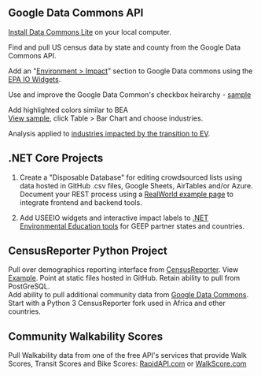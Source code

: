 <!--
## Google Sheet Editor

1. Develop a [Google Sheet Editor](https://model.earth/editor) for updating Google Sheet rows without opening the sheet directly. Use a REST process that allows editors to return and update rows containing their email address after using a social login process which validates their email. Avoid Zapier and processes that have extra costs.

1. Work with a [JAMstack Editor](https://headlesscms.org/) to edit CSV files directly on GitHub using social logins.
-->
## Google Data Commons API

[Install Data Commons Lite](../../localsite/info/data/datacommons/) on your local computer.  

Find and pull US census data by state and county from the Google Data Commons API. 

Add an "[Environment > Impact](https://datacommons.org/place/country/USA?topic=Environment)" section to Google Data commons using the [EPA IO Widgets](../../io/charts/).  

Use and improve the Google Data Common's checkbox heirarchy - [sample](https://datacommons.org/tools/timeline#place=zip%2F30318&statsVar=Count_Person_5To17Years_BornInOtherStateInTheUnitedStates%2C0%2C6%2C1%2C1%2C0__Count_Person_60To61Years_BornInOtherStateInTheUnitedStates%2C0%2C6%2C7%2C1%2C0%2CCount_Person__Count_Person_5To17Years_BornInStateOfResidence%2C0%2C6%2C1%2C1%2C1__WagesAnnual_Establishment%2C9%2C0__Count_Establishment%2C9%2C2&chart=%7B%22count%22%3A%7B%22pc%22%3Afalse%7D%7D)  

Add highlighted colors similar to BEA  
[View sample](https://apps.bea.gov/iTable/iTable.cfm?reqid=150&step=3&isuri=1&table_list=5013&categories=compbyind), click Table > Bar Chart and choose industries.  

Analysis applied to <a href="projects/mobility/">industries impacted by the transition to EV</a>.  

<!--
Find existing widgets and repos that use the [Charging Station API](https://afdc.energy.gov/fuels/electricity_locations.html#/find/nearest?fuel=ELEC). Perhaps the [Open Charge Map API](https://openchargemap.org/site/develop/api) and/or [TomTom](https://developer.tomtom.com/search-api/search-api-documentation/ev-charging-stations-availability).
--> 


## .NET Core Projects

1. Create a "Disposable Database" for editing crowdsourced lists using data hosted in GitHub .csv files, Google Sheets, AirTables and/or Azure.  Document your REST process using a [RealWorld example page](https://neighborhood.org/realworld) to integrate frontend and backend tools.  

1. Add USEEIO widgets and interactive impact labels to [.NET Environmental Education tools](https://model.earth/setup/) for GEEP partner states and countries.  
<!--
Strapi for Amazon AWS - EC2, RDS and S3
https://strapi.io/documentation/developer-docs/latest/deployment/amazon-aws.html

Azure Data Studio - for Mac to access AWS EC2
https://github.com/Microsoft/azuredatastudio
-->


## CensusReporter Python Project

Pull over demographics reporting interface from [CensusReporter](../resources/censusreporter).  View [Example](https://censusreporter.org/profiles/16000US1304000-atlanta-ga/).
Point at static files hosted in GitHub.  Retain ability to pull from PostGreSQL.  
Add ability to pull additional community data from [Google Data Commons](https://datacommons.org).  
Start with a Python 3 CensusReporter fork used in Africa and other countries.  



## Community Walkability Scores

Pull Walkability data from one of the free API's services that provide Walk Scores, Transit Scores and Bike Scores: [RapidAPI.com](https://rapidapi.com/theapiguy/api/walk-score/details)&nbsp;or&nbsp;[WalkScore.com](https://www.walkscore.com/professional/api.php)  



